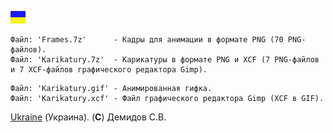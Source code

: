 
![](https://github.com/drilnet/vector-06c-spr2bmp/blob/master/UA.png)

```
Файл: 'Frames.7z'      - Кадры для анимации в формате PNG (70 PNG-файлов).
Файл: 'Karikatury.7z'  - Карикатуры в формате PNG и XCF (7 PNG-файлов и 7 XCF-файлов графического редактора Gimp).
```

```
Файл: 'Karikatury.gif' - Анимированная гифка.
Файл: 'Karikatury.xcf' - Файл графического редактора Gimp (XCF в GIF).
```

[Ukraine](https://en.wikipedia.org/wiki/Ukraine) (Украина). (**C**) Демидов С.В.
